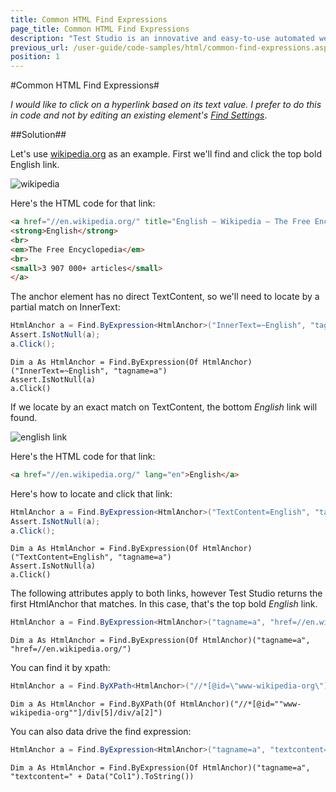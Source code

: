 ```yaml
---
title: Common HTML Find Expressions
page_title: Common HTML Find Expressions
description: "Test Studio is an innovative and easy-to-use automated web, WPF and load testing solution. Test Studio tests support essential technologies like ASP.NET AJAX, Silverlight, PHP and MVC. HTML5, Testing framework, functional testing, performance testing, load testing, exploratory testing, manual testing."
previous_url: /user-guide/code-samples/html/common-find-expressions.aspx, /user-guide/code-samples/html/common-find-expressions
position: 1
---
```

#Common HTML Find Expressions#

*I would like to click on a hyperlink based on its text value. I prefer to do this in code and not by editing an existing element's <a href="/features/elements-explorer/find-element" target="_blank">Find Settings</a>*.

##Solution##

Let's use <a href="http://www.wikipedia.org/" target="_blank">wikipedia.org</a> as an example. First we'll find and click the top bold English link.

![wikipedia][1]

Here's the HTML code for that link:

```HTML
<a href="//en.wikipedia.org/" title="English — Wikipedia — The Free Encyclopedia">
<strong>English</strong>
<br>
<em>The Free Encyclopedia</em>
<br>
<small>3 907 000+ articles</small>
</a>
```

The anchor element has no direct TextContent, so we'll need to locate by a partial match on InnerText:

```C#
HtmlAnchor a = Find.ByExpression<HtmlAnchor>("InnerText=~English", "tagname=a");
Assert.IsNotNull(a);
a.Click();
```
```VB
Dim a As HtmlAnchor = Find.ByExpression(Of HtmlAnchor)("InnerText=~English", "tagname=a")
Assert.IsNotNull(a)
a.Click()
```

If we locate by an exact match on TextContent, the bottom *English* link will found.

![english link][2]

Here's the HTML code for that link:

```HTML
<a href="//en.wikipedia.org/" lang="en">English</a>
```

Here's how to locate and click that link:

```C#
HtmlAnchor a = Find.ByExpression<HtmlAnchor>("TextContent=English", "tagname=a");
Assert.IsNotNull(a);
a.Click();
```
```VB
Dim a As HtmlAnchor = Find.ByExpression(Of HtmlAnchor)("TextContent=English", "tagname=a")
Assert.IsNotNull(a)
a.Click()
```

The following attributes apply to both links, however Test Studio returns the first HtmlAnchor that matches. In this case, that's the top bold *English* link.

```C#
HtmlAnchor a = Find.ByExpression<HtmlAnchor>("tagname=a", "href=//en.wikipedia.org/");
```
```VB
Dim a As HtmlAnchor = Find.ByExpression(Of HtmlAnchor)("tagname=a", "href=//en.wikipedia.org/")
```

You can find it by xpath:

```C#
HtmlAnchor a = Find.ByXPath<HtmlAnchor>("//*[@id=\"www-wikipedia-org\"]/div[5]/div/a[2]");
```
```VB
Dim a As HtmlAnchor = Find.ByXPath(Of HtmlAnchor)("//*[@id=""www-wikipedia-org""]/div[5]/div/a[2]")
```

You can also data drive the find expression:

```C#
HtmlAnchor a = Find.ByExpression<HtmlAnchor>("tagname=a", "textcontent=" + Data["Col1"].ToString());
```
```VB
Dim a As HtmlAnchor = Find.ByExpression(Of HtmlAnchor)("tagname=a", "textcontent=" + Data("Col1").ToString())
```


[1]: /img/advanced-topics/coded-samples/html/common-find-expressions/fig1.png
[2]: /img/advanced-topics/coded-samples/html/common-find-expressions/fig2.png



